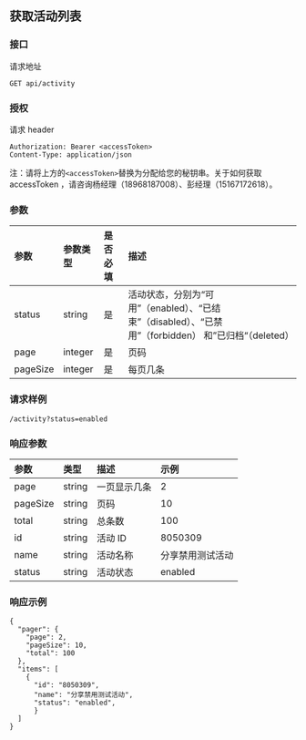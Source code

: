 ## 获取活动列表

### 接口

请求地址

```
GET api/activity
```

### 授权

请求 header

```
Authorization: Bearer <accessToken>
Content-Type: application/json
```

注：请将上方的`<accessToken>`替换为分配给您的秘钥串。关于如何获取 accessToken ，请咨询杨经理（18968187008）、彭经理（15167172618）。

### 参数

| 参数 | 参数类型 | 是否必填 | 描述 |
| :--- | :--- | :--- | :--- |
| status | string | 是 | 活动状态，分别为“可用”（enabled）、“已结束”（disabled）、“已禁用”（forbidden） 和”已归档“（deleted） |
| page | integer | 是 | 页码 |
| pageSize | integer | 是 | 每页几条 |

### 请求样例

```
/activity?status=enabled
```

### 响应参数

| 参数 | 类型 | 描述 | 示例 |
| :--- | :--- | :--- | :--- |
| page | string | 一页显示几条 | 2 |
| pageSize | string | 页码 | 10 |
| total | string | 总条数 | 100 |
| id | string | 活动 ID | 8050309 |
| name | string | 活动名称 | 分享禁用测试活动 |
| status | string | 活动状态 | enabled |

### 响应示例

```
{
  "pager": {
    "page": 2,
    "pageSize": 10,
    "total": 100
  },
  "items": [
    {
      "id": "8050309",
      "name": "分享禁用测试活动",
      "status": "enabled",
      }
  ]
}
```



